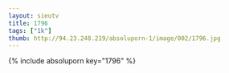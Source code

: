```yaml
--- 
layout: sieutv
title: 1796
tags: ["1k"]
thumb: http://94.23.248.219/absoluporn-1/image/002/1796.jpg
---
```

{% include absoluporn key="1796" %} 
